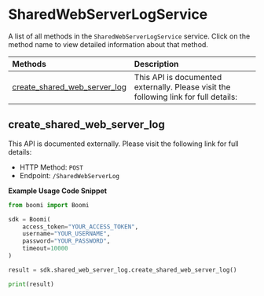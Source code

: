 # SharedWebServerLogService

A list of all methods in the `SharedWebServerLogService` service. Click on the method name to view detailed information about that method.

| Methods                                                       | Description                                                                          |
| :------------------------------------------------------------ | :----------------------------------------------------------------------------------- |
| [create_shared_web_server_log](#create_shared_web_server_log) | This API is documented externally. Please visit the following link for full details: |

## create_shared_web_server_log

This API is documented externally. Please visit the following link for full details:

- HTTP Method: `POST`
- Endpoint: `/SharedWebServerLog`

**Example Usage Code Snippet**

```python
from boomi import Boomi

sdk = Boomi(
    access_token="YOUR_ACCESS_TOKEN",
    username="YOUR_USERNAME",
    password="YOUR_PASSWORD",
    timeout=10000
)

result = sdk.shared_web_server_log.create_shared_web_server_log()

print(result)
```

